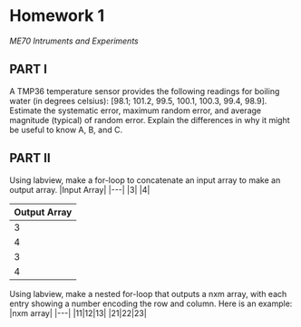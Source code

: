 # Homework 1
*ME70 Intruments and Experiments*

## PART I
A TMP36 temperature sensor provides the following readings for boiling water (in degrees celsius): [98.1; 101.2, 99.5, 100.1, 100.3, 99.4, 98.9]. Estimate the systematic error, maximum random error, and average magnitude (typical) of random error. Explain the differences in why it might be useful to know A, B, and C.

## PART II
Using labview, make a for-loop to concatenate an input array to make an output array.
|Input Array|
|---|
|3|
|4|

|Output Array|
|---|
|3|
|4|
|3|
|4|

Using labview, make a nested for-loop that outputs a nxm array, with each entry showing a number encoding the row and column. Here is an example:
|nxm array|
|---|
|11|12|13|
|21|22|23|
